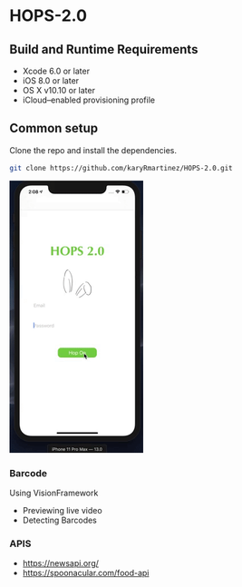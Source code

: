 # HOPS-2.0
## Build and Runtime Requirements
+ Xcode 6.0 or later
+ iOS 8.0 or later
+ OS X v10.10 or later
+ iCloud–enabled provisioning profile

## Common setup

Clone the repo and install the dependencies.

```bash
git clone https://github.com/karyRmartinez/HOPS-2.0.git

```

![](HopsGIf.gif)


### Barcode

Using VisionFramework
* Previewing live video
* Detecting Barcodes

### APIS
* https://newsapi.org/
* https://spoonacular.com/food-api
